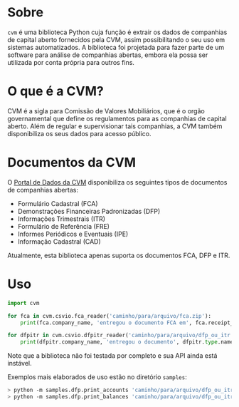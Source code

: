# Sobre

`cvm` é uma biblioteca Python cuja função é extrair os dados de companhias de capital
aberto fornecidos pela CVM, assim possibilitando o seu uso em sistemas automatizados.
A biblioteca foi projetada para fazer parte de um software para análise de companhias
abertas, embora ela possa ser utilizada por conta própria para outros fins.

# O que é a CVM?

CVM é a sigla para Comissão de Valores Mobiliários, que é o orgão governamental que
define os regulamentos para as companhias de capital aberto. Além de regular e
supervisionar tais companhias, a CVM também disponibiliza os seus dados para
acesso público.

# Documentos da CVM

O [Portal de Dados da CVM][cvm-portal-de-dados-cia] disponibiliza os seguintes
tipos de documentos de companhias abertas:
- Formulário Cadastral (FCA)
- Demonstrações Financeiras Padronizadas (DFP)
- Informações Trimestrais (ITR)
- Formulário de Referência (FRE)
- Informes Periódicos e Eventuais (IPE)
- Informação Cadastral (CAD)

Atualmente, esta biblioteca apenas suporta os documentos FCA, DFP e ITR.

# Uso

```py
import cvm

for fca in cvm.csvio.fca_reader('caminho/para/arquivo/fca.zip'):
    print(fca.company_name, 'entregou o documento FCA em', fca.receipt_date)

for dfpitr in cvm.csvio.dfpitr_reader('caminho/para/arquivo/dfp_ou_itr.zip'):
    print(dfpitr.company_name, 'entregou o documento', dfpitr.type.name, 'em', dfpitr.receipt_date)
```

Note que a biblioteca não foi testada por completo e sua API ainda está instável.

Exemplos mais elaborados de uso estão no diretório `samples`:

```sh
> python -m samples.dfp.print_accounts 'caminho/para/arquivo/dfp_ou_itr.zip'
> python -m samples.dfp.print_balances 'caminho/para/arquivo/dfp_ou_itr.zip'
```

  [cvm-portal-de-dados-cia]: <https://dados.cvm.gov.br/dataset/?groups=companhias>